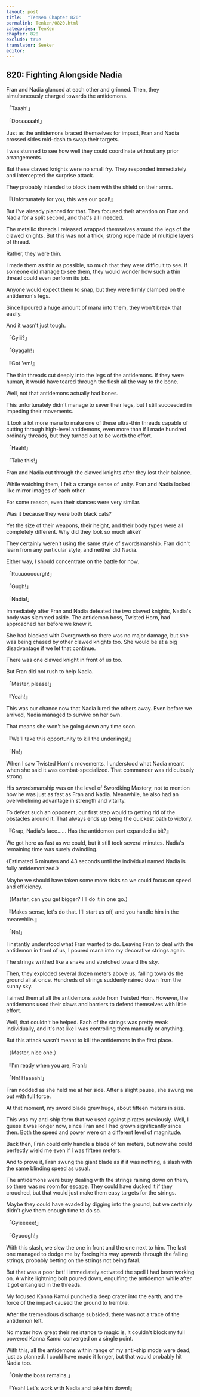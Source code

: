 ```yaml
---
layout: post
title:  "TenKen Chapter 820"
permalink: Tenken/0820.html
categories: TenKen
chapter: 820
exclude: true
translator: Seeker
editor: 
---
```

<h2 id="ch820">820: Fighting Alongside Nadia</h2>

Fran and Nadia glanced at each other and grinned. Then, they simultaneously charged towards the antidemons.

「Taaah!」

「Doraaaaah!」

Just as the antidemons braced themselves for impact, Fran and Nadia crossed sides  mid-dash to swap their targets.

I was stunned to see how well they could coordinate without any prior arrangements.

But these clawed knights were no small fry. They responded immediately and intercepted the surprise attack.

They probably intended to block them with the shield on their arms.

『Unfortunately for you, this was our goal!』

But I've already planned for that. They focused their attention on Fran and Nadia for a split second, and that's all I needed.

The metallic threads I released wrapped themselves around the legs of the clawed knights. But this was not a thick, strong rope made of multiple layers of thread.

Rather, they were thin.

I made them as thin as possible, so much that they were difficult to see. If someone did manage to see them, they would wonder how such a thin thread could even perform its job.

Anyone would expect them to snap, but they were firmly clamped on the antidemon's legs.

Since I poured a huge amount of mana into them, they won't break that easily.

And it wasn't just tough.

「Gyiii?」

「Gyagah!」

『Got 'em!』

The thin threads cut deeply into the legs of the antidemons. If they were human, it would have teared through the flesh all the way to the bone.

Well, not that antidemons actually had bones.

This unfortunately didn't manage to sever their legs, but I still succeeded in impeding their movements.

It took a lot more mana to make one of these ultra-thin threads capable of cutting through high-level antidemons, even more than if I made hundred ordinary threads, but they turned out to be worth the effort.

「Haah!」

「Take this!」

Fran and Nadia cut through the clawed knights after they lost their balance.

While watching them, I felt a strange sense of unity. Fran and Nadia looked like mirror images of each other.

For some reason, even their stances were very similar.

Was it because they were both black cats?

Yet the size of their weapons, their height, and their body types were all completely different. Why did they look so much alike?

They certainly weren't using the same style of swordsmanship. Fran didn't learn from any particular style, and neither did Nadia.

Either way, I should concentrate on the battle for now.

「Ruuuoooourgh!」

「Gugh!」

「Nadia!」

Immediately after Fran and Nadia defeated the two clawed knights, Nadia's body was slammed aside. The antidemon boss, Twisted Horn, had approached her before we knew it.

She had blocked with Overgrowth so there was no major damage, but she was being chased by other clawed knights too. She would be at a big disadvantage if we let that continue.

There was one clawed knight in front of us too.

But Fran did not rush to help Nadia.

「Master, please!」

『Yeah!』

This was our chance now that Nadia lured the others away. Even before we arrived, Nadia managed to survive on her own.

That means she won't be going down any time soon.

『We'll take this opportunity to kill the underlings!』

「Nn!」

When I saw Twisted Horn's movements, I understood what Nadia meant when she said it was combat-specialized. That commander was ridiculously strong.

His swordsmanship was on the level of Swordking Mastery, not to mention how he was just as fast as Fran and Nadia. Meanwhile, he also had an overwhelming advantage in strength and vitality.

To defeat such an opponent, our first step would to getting rid of the obstacles around it. That always ends up being the quickest path to victory.

『Crap, Nadia's face…… Has the antidemon part expanded a bit?』

We got here as fast as we could, but it still took several minutes. Nadia's remaining time was surely dwindling.

《Estimated 6 minutes and 43 seconds until the individual named Nadia is fully antidemonized.》

Maybe we should have taken some more risks so we could focus on speed and efficiency.

（Master, can you get bigger? I'll do it in one go.）

『Makes sense, let's do that. I'll start us off, and you handle him in the meanwhile.』

「Nn!」

I instantly understood what Fran wanted to do. Leaving Fran to deal with the antidemon in front of us, I poured mana into my decorative strings again.

The strings writhed like a snake and stretched toward the sky.

Then, they exploded several dozen meters above us, falling towards the ground all at once. Hundreds of strings suddenly rained down from the sunny sky.

I aimed them at all the antidemons aside from Twisted Horn. However, the antidemons used their claws and barriers to defend themselves with little effort.

Well, that couldn't be helped. Each of the strings was pretty weak individually, and it's not like I was controlling them manually or anything.

But this attack wasn't meant to kill the antidemons in the first place.

（Master, nice one.）

『I'm ready when you are, Fran!』

「Nn! Haaaah!」

Fran nodded as she held me at her side. After a slight pause, she swung me out with full force.

At that moment, my sword blade grew huge, about fifteen meters in size.

This was my anti-ship form that we used against pirates previously. Well, I guess it was longer now, since Fran and I had grown significantly since then. Both the speed and power were on a different level of magnitude.

Back then, Fran could only handle a blade of ten meters, but now she could perfectly wield me even if I was fifteen meters.

And to prove it, Fran swung the giant blade as if it was nothing, a slash with the same blinding speed as usual.

The antidemons were busy dealing with the strings raining down on them, so there was no room for escape. They could have ducked it if they crouched, but that would just make them easy targets for the strings.

Maybe they could have evaded by digging into the ground, but we certainly didn't give them enough time to do so.

「Gyieeeee!」

「Gyuoogh!」

With this slash, we slew the one in front and the one next to him. The last one managed to dodge me by forcing his way upwards through the falling strings, probably betting on the strings not being fatal.

But that was a poor bet! I immediately activated the spell I had been working on. A white lightning bolt poured down, engulfing the antidemon while after it got entangled in the threads.

My focused Kanna Kamui punched a deep crater into the earth, and the force of the impact caused the ground to tremble.

After the tremendous discharge subsided, there was not a trace of the antidemon left.

No matter how great their resistance to magic is, it couldn't block my full powered Kanna Kamui converged on a single point.

With this, all the antidemons within range of my anti-ship mode were dead, just as planned. I could have made it longer, but that would probably hit Nadia too.

「Only the boss remains.」

『Yeah! Let's work with Nadia and take him down!』



